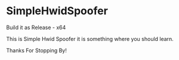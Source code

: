 # SimpleHwidSpoofer

Build it as  Release - x64

This is Simple Hwid Spoofer
it is something where you should learn.

Thanks For Stopping By!
